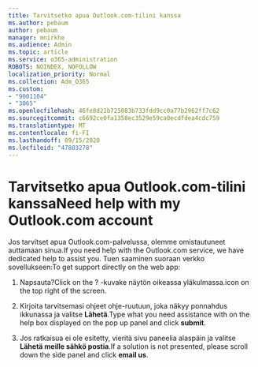```yaml
---
title: Tarvitsetko apua Outlook.com-tilini kanssa
ms.author: pebaum
author: pebaum
manager: mnirkhe
ms.audience: Admin
ms.topic: article
ms.service: o365-administration
ROBOTS: NOINDEX, NOFOLLOW
localization_priority: Normal
ms.collection: Adm_O365
ms.custom:
- "9001104"
- "3065"
ms.openlocfilehash: 46fe8d21b725083b733fdd9cc0a77b2962ff7c62
ms.sourcegitcommit: c6692ce0fa1358ec3529e59ca0ecdfdea4cdc759
ms.translationtype: MT
ms.contentlocale: fi-FI
ms.lasthandoff: 09/15/2020
ms.locfileid: "47803278"
---
```

# <a name="need-help-with-my-outlookcom-account"></a><span data-ttu-id="611a9-102">Tarvitsetko apua Outlook.com-tilini kanssa</span><span class="sxs-lookup"><span data-stu-id="611a9-102">Need help with my Outlook.com account</span></span>

<span data-ttu-id="611a9-103">Jos tarvitset apua Outlook.com-palvelussa, olemme omistautuneet auttamaan sinua.</span><span class="sxs-lookup"><span data-stu-id="611a9-103">If you need help with the Outlook.com service, we have dedicated help to assist you.</span></span> <span data-ttu-id="611a9-104">Tuen saaminen suoraan verkko sovellukseen:</span><span class="sxs-lookup"><span data-stu-id="611a9-104">To get support directly on the web app:</span></span> 

1. <span data-ttu-id="611a9-105">Napsauta?</span><span class="sxs-lookup"><span data-stu-id="611a9-105">Click on the ?</span></span> <span data-ttu-id="611a9-106">-kuvake näytön oikeassa yläkulmassa.</span><span class="sxs-lookup"><span data-stu-id="611a9-106">icon on the top right of the screen.</span></span> 

2. <span data-ttu-id="611a9-107">Kirjoita tarvitsemasi ohjeet ohje-ruutuun, joka näkyy ponnahdus ikkunassa ja valitse **Lähetä**.</span><span class="sxs-lookup"><span data-stu-id="611a9-107">Type what you need assistance with on the help box displayed on the pop up panel and click **submit**.</span></span> 

3. <span data-ttu-id="611a9-108">Jos ratkaisua ei ole esitetty, vieritä sivu paneelia alaspäin ja valitse **Lähetä meille sähkö postia**.</span><span class="sxs-lookup"><span data-stu-id="611a9-108">If a solution is not presented, please scroll down the side panel and click **email us**.</span></span>
